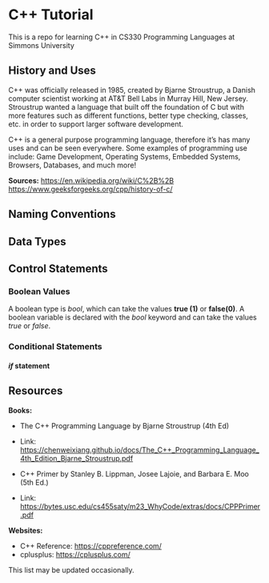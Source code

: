 # C++ Tutorial 
This is a repo for learning C++ in CS330 Programming Languages at Simmons University

## History and Uses
C++ was officially released in 1985, created by Bjarne Stroustrup, a Danish computer scientist
working at AT&T Bell Labs in Murray Hill, New Jersey. Stroustrup wanted a language that built 
off the foundation of C but with more features such as different functions, better type checking, 
classes, etc. in order to support larger software development. 

C++ is a general purpose programming language, therefore it’s has many uses and can be seen everywhere.
Some examples of programming use include: Game Development, Operating Systems, Embedded Systems, Browsers, Databases, and much more!

**Sources:**
https://en.wikipedia.org/wiki/C%2B%2B 
https://www.geeksforgeeks.org/cpp/history-of-c/ 

## Naming Conventions

## Data Types

## Control Statements
### Boolean Values
A boolean type is *bool*, which can take the values **true (1)** or **false(0)**. A boolean variable is declared with the *bool* keyword and can take the values *true* or *false*.

### Conditional Statements
#### *if* statement

## Resources
**Books:**
- The C++ Programming Language by Bjarne Stroustrup (4th Ed)
- Link: https://chenweixiang.github.io/docs/The_C++_Programming_Language_4th_Edition_Bjarne_Stroustrup.pdf
  
- C++  Primer by Stanley B. Lippman, Josee Lajoie, and Barbara E. Moo (5th Ed.)
- Link: https://bytes.usc.edu/cs455saty/m23_WhyCode/extras/docs/CPPPrimer.pdf 

**Websites:**
- C++ Reference: https://cppreference.com/ 
- cplusplus: https://cplusplus.com/

This list may be updated occasionally.
